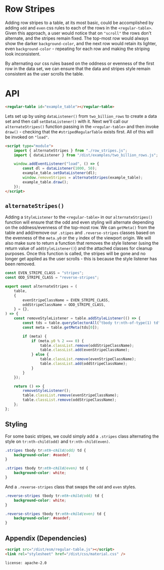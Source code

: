 # Row Stripes

Adding row stripes to a table, at its most basic, could be accomplished by
adding `odd` and `even` css rules to each of the rows in the `<regular-table>`.
Given this approach, a user would notice that on `"scroll"` the rows don't
alternate, and the stripes remain fixed. The top-most row would always show the
darker `background-color`, and the next row would retain its lighter, even
`background-color` - repeating for each row and making the striping look
inconsistent.

By alternating our css rules based on the oddness or evenness of the first row
in the data set, we can ensure that the data and stripes style remain consistent
as the user scrolls the table.

# API

```html
<regular-table id="example_table"></regular-table>
```

Lets set up by using `dataListener()` from `two_billion_rows` to create a data
set and then call `setDataListener()` with it. Next we'll call our
`alternateStripes()` function passing in the `<regular-table>` and then invoke
`draw()` - checking that the `#stripedRegularTable` exists first. All of this
will be invoked on `"load"`.

```html
<script type="module">
    import { alternateStripes } from "./row_stripes.js";
    import { dataListener } from "/dist/examples/two_billion_rows.js";

    window.addEventListener("load", () => {
        const dl = dataListener(1000, 50);
        example_table.setDataListener(dl);
        window.removeStripes = alternateStripes(example_table);
        example_table.draw();
    });
</script>
```

## `alternateStripes()`

Adding a `StyleListener` to the `<regular-table>` in our `alternateStripes()`
function will ensure that the odd and even styling will alternate depending on
the oddness/evenness of the top-most row. We can `getMeta()` from the table and
add/remove our `.stipes` and `.reverse-stripes` classes based on the evenness of
the `meta.y0` or the `y` index of the viewport origin. We will also make sure to
return a function that removes the style listener (using the return value of
`addStyleListener()`) and the attached classes for cleanup purposes. Once this
function is called, the stripes will be gone and no longer get applied as the
user scrolls - this is because the style listener has been removed.

```javascript
const EVEN_STRIPE_CLASS = "stripes";
const ODD_STRIPE_CLASS = "reverse-stripes";

export const alternateStripes = (
    table,
    {
        evenStripeClassName = EVEN_STRIPE_CLASS,
        oddStripeClassName = ODD_STRIPE_CLASS,
    } = {},
) => {
    const removeStyleListener = table.addStyleListener(() => {
        const tds = table.querySelectorAll("tbody tr:nth-of-type(1) td");
        const meta = table.getMeta(tds[0]);

        if (meta) {
            if (meta.y0 % 2 === 0) {
                table.classList.remove(oddStripeClassName);
                table.classList.add(evenStripeClassName);
            } else {
                table.classList.remove(evenStripeClassName);
                table.classList.add(oddStripeClassName);
            }
        }
    });

    return () => {
        removeStyleListener();
        table.classList.remove(evenStripeClassName);
        table.classList.remove(oddStripeClassName);
    };
};
```

## Styling

For some basic stripes, we could simply add a `.stripes` class alternating the
style on `tr:nth-child(odd)` and `tr:nth-child(even)`.

```css
.stripes tbody tr:nth-child(odd) td {
    background-color: #eaedef;
}

.stripes tbody tr:nth-child(even) td {
    background-color: white;
}
```

And a `.reverse-stripes` class that swaps the `odd` and `even` styles.

```css
.reverse-stripes tbody tr:nth-child(odd) td {
    background-color: white;
}

.reverse-stripes tbody tr:nth-child(even) td {
    background-color: #eaedef;
}
```

## Appendix (Dependencies)

```html
<script src="/dist/esm/regular-table.js"></script>
<link rel="stylesheet" href="/dist/css/material.css" />
```

```block
license: apache-2.0
```
